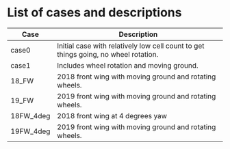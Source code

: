 # List of cases and descriptions

| Case | Description |
|------|-------------|
|case0 | Initial case with relatively low cell count to get things going, no wheel rotation. |
|case1 | Includes wheel rotation and moving ground. |
|18_FW | 2018 front wing with moving ground and rotating wheels.
|19_FW | 2019 front wing with moving ground and rotating wheels.
|18FW_4deg| 2018 front wing at 4 degrees yaw
|19FW_4deg| 2019 front wing with moving ground and rotating wheels.
